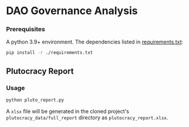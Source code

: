 # DAO Governance Analysis
### Prerequisites
A python 3.9+ environment.
The dependencies listed in [requirements.txt](./requirements.txt):
```bash
pip install -r ./requirements.txt
```
## Plutocracy Report
### Usage
```bash
python pluto_report.py
```
A `xlsx` file will be generated in the cloned project's `plutocracy_data/full_report` directory as `plutocracy_report.xlsx`.
